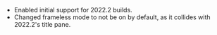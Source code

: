 - Enabled initial support for 2022.2 builds.
- Changed frameless mode to not be on by default, as it collides with 2022.2's title pane.